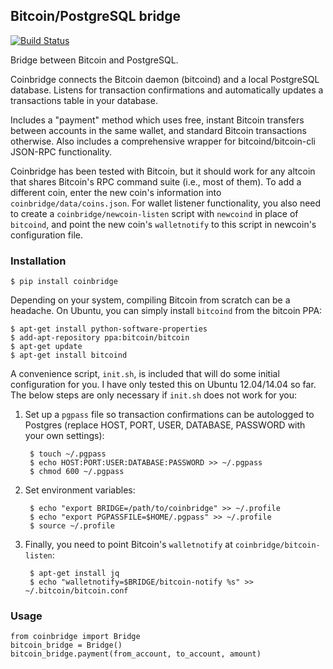 ## Bitcoin/PostgreSQL bridge

[![Build Status](https://travis-ci.org/tensorjack/coinbridge.svg)](https://travis-ci.org/tensorjack/coinbridge)

Bridge between Bitcoin and PostgreSQL.

Coinbridge connects the Bitcoin daemon (bitcoind) and a local PostgreSQL database.  Listens for transaction confirmations and automatically updates a transactions table in your database.

Includes a "payment" method which uses free, instant Bitcoin transfers between accounts in the same wallet, and standard Bitcoin transactions otherwise.  Also includes a comprehensive wrapper for bitcoind/bitcoin-cli JSON-RPC functionality.

Coinbridge has been tested with Bitcoin, but it should work for any altcoin that shares Bitcoin's RPC command suite (i.e., most of them).  To add a different coin, enter the new coin's information into `coinbridge/data/coins.json`.  For wallet listener functionality, you also need to create a `coinbridge/newcoin-listen` script with `newcoind` in place of `bitcoind`, and point the new coin's `walletnotify` to this script in newcoin's configuration file.

### Installation

    $ pip install coinbridge

Depending on your system, compiling Bitcoin from scratch can be a headache.  On Ubuntu, you can simply install `bitcoind` from the bitcoin PPA:

    $ apt-get install python-software-properties
    $ add-apt-repository ppa:bitcoin/bitcoin
    $ apt-get update
    $ apt-get install bitcoind

A convenience script, `init.sh`, is included that will do some initial configuration for you.  I have only tested this on Ubuntu 12.04/14.04 so far.  The below steps are only necessary if `init.sh` does not work for you:

1. Set up a `pgpass` file so transaction confirmations can be autologged to Postgres (replace HOST, PORT, USER, DATABASE, PASSWORD with your own settings):
    
        $ touch ~/.pgpass
        $ echo HOST:PORT:USER:DATABASE:PASSWORD >> ~/.pgpass
        $ chmod 600 ~/.pgpass

2. Set environment variables:

        $ echo "export BRIDGE=/path/to/coinbridge" >> ~/.profile
        $ echo "export PGPASSFILE=$HOME/.pgpass" >> ~/.profile
        $ source ~/.profile

3. Finally, you need to point Bitcoin's `walletnotify` at `coinbridge/bitcoin-listen`:

        $ apt-get install jq
        $ echo "walletnotify=$BRIDGE/bitcoin-notify %s" >> ~/.bitcoin/bitcoin.conf

### Usage

    from coinbridge import Bridge
    bitcoin_bridge = Bridge()
    bitcoin_bridge.payment(from_account, to_account, amount)
